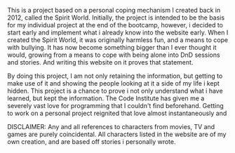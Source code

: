 This is a project based on a personal coping mechanism I created back in 2012, called the Spirit World. Initially, the project is intended to be the basis for my individual project at the end of the bootcamp, however, i decided to start early and implement what i already know into the website early. When I created the Spirit World, it was originally harmless fun, and a means to cope with bullying. It has now become something bigger than I ever thought it would, growing from a means to cope with being alone into DnD sessions and stories. And writing this website on it proves that statement. 

By doing this project, I am not only retaining the information, but getting to make use of it and showing the people looking at it a side of my life i kept hidden. This project is a chance to prove i not only understand what i have learned, but kept the information. The Code Institute has given me a severely vast love for programming that I couldn't find beforehand. Getting to work on a personal project reignited that love almost instantaneously and 

DISCLAIMER: Any and all references to characters from movies, TV and games are purely coincidental. All characters listed in the website are of my own creation, and are based off stories i personally wrote.